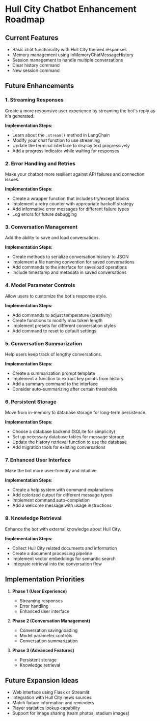 # Hull City Chatbot Enhancement Roadmap

## Current Features
- Basic chat functionality with Hull City themed responses
- Memory management using InMemoryChatMessageHistory
- Session management to handle multiple conversations
- Clear history command
- New session command

## Future Enhancements

### 1. Streaming Responses
Create a more responsive user experience by streaming the bot's reply as it's generated.

**Implementation Steps:**
- Learn about the `.stream()` method in LangChain
- Modify your chat function to use streaming
- Update the terminal interface to display text progressively
- Add a progress indicator while waiting for responses

### 2. Error Handling and Retries
Make your chatbot more resilient against API failures and connection issues.

**Implementation Steps:**
- Create a wrapper function that includes try/except blocks
- Implement a retry counter with appropriate backoff strategy
- Add informative error messages for different failure types
- Log errors for future debugging

### 3. Conversation Management
Add the ability to save and load conversations.

**Implementation Steps:**
- Create methods to serialize conversation history to JSON
- Implement a file naming convention for saved conversations
- Add commands to the interface for save/load operations
- Include timestamp and metadata in saved conversations

### 4. Model Parameter Controls
Allow users to customize the bot's response style.

**Implementation Steps:**
- Add commands to adjust temperature (creativity)
- Create functions to modify max token length
- Implement presets for different conversation styles
- Add command to reset to default settings

### 5. Conversation Summarization
Help users keep track of lengthy conversations.

**Implementation Steps:**
- Create a summarization prompt template
- Implement a function to extract key points from history
- Add a summary command to the interface
- Consider auto-summarizing after certain thresholds

### 6. Persistent Storage
Move from in-memory to database storage for long-term persistence.

**Implementation Steps:**
- Choose a database backend (SQLite for simplicity)
- Set up necessary database tables for message storage
- Update the history retrieval function to use the database
- Add migration tools for existing conversations

### 7. Enhanced User Interface
Make the bot more user-friendly and intuitive.

**Implementation Steps:**
- Create a help system with command explanations
- Add colorized output for different message types
- Implement command auto-completion
- Add a welcome message with usage instructions

### 8. Knowledge Retrieval
Enhance the bot with external knowledge about Hull City.

**Implementation Steps:**
- Collect Hull City related documents and information
- Create a document processing pipeline
- Implement vector embeddings for semantic search
- Integrate retrieval into the conversation flow

## Implementation Priorities

1. **Phase 1 (User Experience)**
   - Streaming responses
   - Error handling
   - Enhanced user interface

2. **Phase 2 (Conversation Management)**
   - Conversation saving/loading
   - Model parameter controls
   - Conversation summarization

3. **Phase 3 (Advanced Features)**
   - Persistent storage
   - Knowledge retrieval

## Future Expansion Ideas

- Web interface using Flask or Streamlit
- Integration with Hull City news sources
- Match fixture information and reminders
- Player statistics lookup capability
- Support for image sharing (team photos, stadium images)
